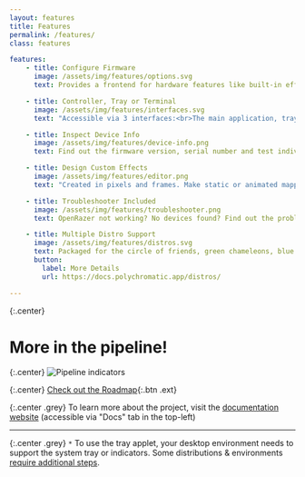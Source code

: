```yaml
---
layout: features
title: Features
permalink: /features/
class: features

features:
    - title: Configure Firmware
      image: /assets/img/features/options.svg
      text: Provides a frontend for hardware features like built-in effects, brightness, DPI and polling interval.

    - title: Controller, Tray or Terminal
      image: /assets/img/features/interfaces.svg
      text: "Accessible via 3 interfaces:<br>The main application, tray applet`*`, or command line."

    - title: Inspect Device Info
      image: /assets/img/features/device-info.png
      text: Find out the firmware version, serial number and test individually addressable LEDs.

    - title: Design Custom Effects
      image: /assets/img/features/editor.png
      text: "Created in pixels and frames. Make static or animated mappings for your game, application, or ambience."

    - title: Troubleshooter Included
      image: /assets/img/features/troubleshooter.png
      text: OpenRazer not working? No devices found? Find out the problem.

    - title: Multiple Distro Support
      image: /assets/img/features/distros.svg
      text: Packaged for the circle of friends, green chameleons, blue arches and more.
      button:
        label: More Details
        url: https://docs.polychromatic.app/distros/

---
```


{:.center}
# More in the pipeline!

{:.center}
![Pipeline indicators](/assets/img/features/pipeline.svg)

{:.center}
[Check out the Roadmap](https://docs.polychromatic.app/roadmap/){:.btn .ext}

{:.center .grey}
To learn more about the project, visit the
[documentation website](https://docs.polychromatic.app) (accessible via "Docs" tab in the top-left)

---

{:.center .grey}
`*` To use the tray applet, your desktop environment needs to support the system tray or
indicators. Some distributions & environments [require additional steps].

[require additional steps]: https://docs.polychromatic.app/quirks/#missing-tray-applet
